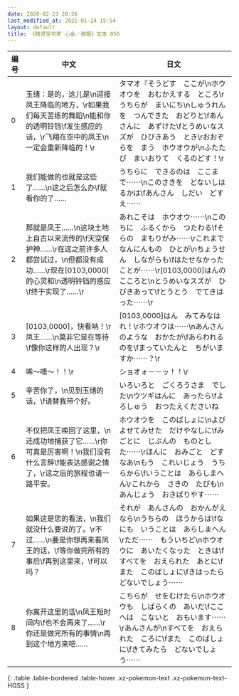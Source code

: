 ```yaml
---
date: 2020-02-23 20:56
last_modified_at: 2021-01-24 15:54
layout: default
title: 《精灵宝可梦 心金／魂银》文本 056
---
```

| 编号 | 中文 | 日文 |
| ---- | ---- | ---- |
| 0 | 玉绪：是的，这儿是\n迎接凤王降临的地方，\r如果我们每天苦练的舞蹈\n能和你的透明铃铛\f发生感应的话，\r飞翔在空中的凤王\n一定会重新降临的！\r | タマオ『そうどす　ここが\nホウオウを　おむかえする　ところ\rうちらが　まいにち\nしゅうれんを　つんできた　おどりと\fあんさんに　あずけた\fとうめいなスズが　ひびきあう　とき\rおおぞらを　まう　ホウオウが\nふたたび　まいおりて　くるのどす！\r |
| 1 | 我们能做的也就是这些了……\n这之后怎么办\f就看你的了…… | うちらに　できるのは　ここまで⋯⋯\nこのさきを　どないしはるかは\fあんさん　しだい　どすえ⋯⋯ |
| 2 | 那就是凤王……\n这块土地上自古以来流传的\f天空保护神……\r在这之前许多人都尝试过，\n但都没有成功……\r现在[0103,0000]的心灵和\n透明铃铛的感应\f终于实现了……\r | あれこそは　ホウオウ⋯⋯\nこのちに　ふるくから　つたわる\fそらの　まもりがみ⋯⋯\rこれまで　なんにんもの　ひとが\nちょうせん　しながらも\fはたせなかった　ことが⋯⋯\r[0103,0000]はんの　こころと\nとうめいなスズが　ひびきあって\fとうとう　でてきはった⋯⋯\r |
| 3 | [0103,0000]，快看呐！\r凤王……\n莫非它是在等待\f像你这样的人出现？\r | [0103,0000]はん　みてみなはれ！\rホウオウは⋯⋯\nあんさんのような　おかたが\fあらわれるのを\fまっていたんと　ちがいますか⋯⋯？\r |
| 4 | 唏～噢～！！\r | ショオォ－－ッ！！\r |
| 5 | 辛苦你了，\n见到玉绪的话，\f请替我带个好。 | いろいろと　ごくろうさま　でした\nウツギはんに　あったら\fよろしゅう　おつたえくださいね |
| 6 | 不仅把凤王唤回了这里，\n还成功地捕获了它……\r你可真是厉害啊！\n我们没有什么言辞\f能表达感谢之情了，\r这之后的旅程也请一路平安。 | ホウオウを　このばしょに\nよびよせてみせた　だけやなしに\fみごとに　じぶんの　ものとした⋯⋯\rほんに　おみごと　どすなあ\nもう　これいじょう　うちらから\fいうことは　あらしまへん\rこれから　さきの　たびも\nあんじょう　おきばりやす⋯⋯ |
| 7 | 如果这是您的看法，\n我们就没什么要说的了。\r不过……\n要是你想再来看凤王的话，\f等你做完所有的事后\f再到这里来，\f可以吗？ | それが　あんさんの　おかんがえなら\nうちらの　ほうからは\fなにも　いうことは　あらしまへん\rただ⋯⋯　もういちど\nホウオウに　あいたくなった　ときは\fすべてを　おえられた　あとに\fまた　このばしょに\fきはったら　どないでしょう⋯⋯ |
| 8 | 你离开这里的话\n凤王短时间内\f也不会再来了……\r你还是做完所有的事情\n再到这个地方来吧…… | こちらが　せをむけたら\nホウオウも　しばらくの　あいだ\fここへは　こないと　おもいます⋯⋯\rあんさんが\nすべてを　おえられた　ころに\fまた　このばしょに\fきてみたら　どないでしょう⋯⋯ |
{: .table .table-bordered .table-hover .xz-pokemon-text .xz-pokemon-text-HGSS }
